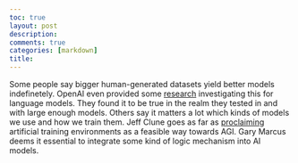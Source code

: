 ```yaml
---
toc: true
layout: post
description: 
comments: true
categories: [markdown]
title: 
---
```


Some people say bigger human-generated datasets yield better models indefinetely. OpenAI even provided some [research](https://arxiv.org/abs/2001.08361) 
investigating this for language models. They found it to be true in the realm they tested in and with large enough models. Others say it matters
a lot which kinds of models we use and how we train them. Jeff Clune goes as far as [proclaiming](https://arxiv.org/abs/1905.10985) 
artificial training environments as a feasible way towards AGI. Gary Marcus deems it essential to integrate some kind of logic mechanism into AI models.


